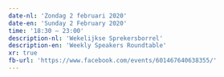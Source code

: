 ```yaml
---
date-nl: 'Zondag 2 februari 2020'
date-en: 'Sunday 2 February 2020'
time: '18:30 – 23:00'
description-nl: 'Wekelijkse Sprekersborrel'
description-en: 'Weekly Speakers Roundtable'
xr: true
fb-url: 'https://www.facebook.com/events/601467640638355/'
---
```


